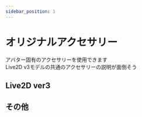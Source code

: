 ```yaml
---
sidebar_position: 1
---
```

# オリジナルアクセサリー

アバター固有のアクセサリーを使用できます  
Live2D v3モデルの共通のアクセサリーの説明が面倒そう

## Live2D ver3

## その他
